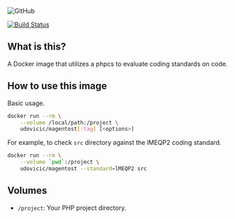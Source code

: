 ![GitHub](https://img.shields.io/github/license/mashape/apistatus.svg)

[![Build Status](https://travis-ci.org/udovicic/magento-static-test.svg?branch=master)](https://travis-ci.org/udovicic/magento-static-test)

## What is this?

A Docker image that utilizes a phpcs to evaluate coding standards on code.

## How to use this image

Basic usage.

```sh
docker run --rm \
    --volume /local/path:/project \
    udovicic/magentost[:tag] [<options>]
```

For example, to check `src` directory against the lMEQP2 coding standard.

```sh
docker run --rm \
    --volume `pwd`:/project \
    udovicic/magentost --standard=lMEQP2 src
```

## Volumes

* `/project`: Your PHP project directory.
